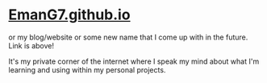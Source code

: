 # [EmanG7.github.io](https://EmanG7.github.io)

or my blog/website or some new name that I come up with in the future. Link is above!

It's my private corner of the internet where I speak my mind about what I'm learning and using within my personal projects.